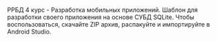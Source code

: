 РРБД 4 курс - Разработка мобильных приложений.
Шаблон для разработки своего приложения на основе СУБД SQLite.
Чтобы воспользоваться, скачайте ZIP архив, распакуйте и импортируйте в Android Studio.

